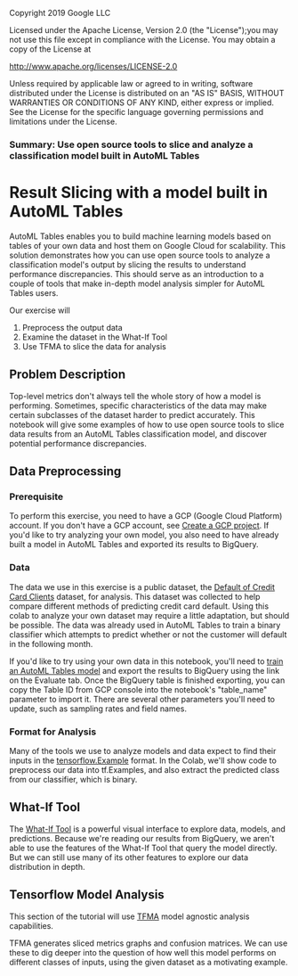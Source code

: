 Copyright 2019 Google LLC

Licensed under the Apache License, Version 2.0 (the "License");you may not use this file except in compliance with the License. You may obtain a copy of the License at

http://www.apache.org/licenses/LICENSE-2.0

Unless required by applicable law or agreed to in writing, software distributed under the License is distributed on an "AS IS" BASIS, WITHOUT WARRANTIES OR CONDITIONS OF ANY KIND, either express or implied. See the License for the specific language governing permissions and limitations under the License.

### Summary: Use open source tools to slice and analyze a classification model built in AutoML Tables


# Result Slicing with a model built in AutoML Tables


AutoML Tables enables you to build machine learning models based on tables of your own data and host them on Google Cloud for scalability. This solution demonstrates how you can use open source tools to analyze a classification model's output by slicing the results to understand performance discrepancies. This should serve as an introduction to a couple of tools that make in-depth model analysis simpler for AutoML Tables users. 

Our exercise will

1. Preprocess the output data
2. Examine the dataset in the What-If Tool
3. Use TFMA to slice the data for analysis


## Problem Description

Top-level metrics don't always tell the whole story of how a model is performing. Sometimes, specific characteristics of the data may make certain subclasses of the dataset harder to predict accurately. This notebook will give some examples of how to use open source tools to slice data results from an AutoML Tables classification model, and discover potential performance discrepancies.


## Data Preprocessing

### Prerequisite

To perform this exercise, you need to have a GCP (Google Cloud Platform) account. If you don't have a GCP account, see [Create a GCP project](https://cloud.google.com/resource-manager/docs/creating-managing-projects). If you'd like to try analyzing your own model, you also need to have already built a model in AutoML Tables and exported its results to BigQuery.

### Data

The data we use in this exercise is a public dataset, the [Default of Credit Card Clients](https://archive.ics.uci.edu/ml/datasets/default+of+credit+card+clients) dataset, for analysis. This dataset was collected to help compare different methods of predicting credit card default. Using this colab to analyze your own dataset may require a little adaptation, but should be possible. The data was already used in AutoML Tables to train a binary classifier which attempts to predict whether or not the customer will default in the following month.

If you'd like to try using your own data in this notebook, you'll need to [train an AutoML Tables model](https://cloud.google.com/automl-tables/docs/beginners-guide) and export the results to BigQuery using the link on the Evaluate tab. Once the BigQuery table is finished exporting, you can copy the Table ID from GCP console into the notebook's "table_name" parameter to import it. There are several other parameters you'll need to update, such as sampling rates and field names.

### Format for Analysis

Many of the tools we use to analyze models and data expect to find their inputs in the [tensorflow.Example](https://www.tensorflow.org/tutorials/load_data/tf_records) format. In the Colab, we'll show code to preprocess our data into tf.Examples, and also extract the predicted class from our classifier, which is binary.


## What-If Tool

The [What-If Tool](https://pair-code.github.io/what-if-tool/) is a powerful visual interface to explore data, models, and predictions. Because we're reading our results from BigQuery, we aren't able to use the features of the What-If Tool that query the model directly. But we can still use many of its other features to explore our data distribution in depth.

## Tensorflow Model Analysis

This section of the tutorial will use [TFMA](https://github.com/tensorflow/model-analysis) model agnostic analysis capabilities.

TFMA generates sliced metrics graphs and confusion matrices. We can use these to dig deeper into the question of how well this model performs on different classes of inputs, using the given dataset as a motivating example.

